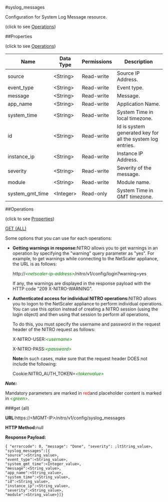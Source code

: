 #syslog_messages



Configuration for System Log Message resource.

<span>(click to see [Operations](#operations))</span>



##Properties 

<span>(click to see [Operations](#operations))</span>





<table><thead><tr><th>Name</th><th>Data Type</th><th>Permissions</th><th>Description</th></tr></thead><tbody><tr><td>source</td><td>&lt;String></td><td>Read-write</td><td>Source IP Address.</td></tr><tr><td>event_type</td><td>&lt;String></td><td>Read-write</td><td>Event type.</td></tr><tr><td>message</td><td>&lt;String></td><td>Read-write</td><td>Message.</td></tr><tr><td>app_name</td><td>&lt;String></td><td>Read-write</td><td>Application Name.</td></tr><tr><td>system_time</td><td>&lt;String></td><td>Read-write</td><td>System Time in local timezone.</td></tr><tr><td>id</td><td>&lt;String></td><td>Read-write</td><td>Id is system generated key for all the system log entries.</td></tr><tr><td>instance_ip</td><td>&lt;String></td><td>Read-write</td><td>Instance IP Address.</td></tr><tr><td>severity</td><td>&lt;String></td><td>Read-write</td><td>Severity of the message.</td></tr><tr><td>module</td><td>&lt;String></td><td>Read-write</td><td>Module name.</td></tr><tr><td>system_gmt_time</td><td>&lt;Integer></td><td>Read-only</td><td>System Time in GMT timezone.</td></tr></tbody></table>

##Operations 

<span>(click to see [Properties](#properties))</span>





[GET (ALL)](#get-all)





Some options that you can use for each operations:

<ul><li><p><b>Getting warnings in response:</b>NITRO allows you to get warnings in an operation by specifying the "warning" query parameter as "yes". For example, to get warnings while connecting to the NetScaler appliance, the URL is as follows:</p><p>http://<span style="color:green;font-style:italic;">&lt;netscaler-ip-address&gt;</span>/nitro/v1/config/login?warning=yes</p><p>If any, the warnings are displayed in the response payload with the HTTP code "209 X-NITRO-WARNING".</p></li><li><p><b>Authenticated access for individual NITRO operations:</b>NITRO allows you to logon to the NetScaler appliance to perform individual operations. You can use this option instead of creating a NITRO session (using the login object) and then using that session to perform all operations,</p><p>To do this, you must specify the username and password in the request header of the NITRO request as follows:</p><p>X-NITRO-USER:<span style="color:green;font-style:italic;">&lt;username&gt;</span></p><p>X-NITRO-PASS:<span style="color:green;font-style:italic;">&lt;password&gt;</span></p><p><b>Note:</b>In such cases, make sure that the request header DOES not include the following:</p><p>Cookie:NITRO_AUTH_TOKEN=<span style="color:green;font-style:italic;">&lt;tokenvalue&gt;</span></p></li></ul>







***Note:*** 

Mandatory parameters are marked in <span style="color:#FF0000;">red</span>and placeholder content is marked in <span style="color:green;font-style:italic">&lt;green&gt;</span>.



###get (all)







<b>URL:</b>https://&lt;MGMT-IP&gt;/nitro/v1/config/syslog_messages

<b>HTTP Method:</b>null

<b>Response Payload: </b>
```
{ "errorcode": 0, "message": "Done", "severity": ;ltString_value>, "syslog_messages":[{
"source":<String_value>,
"event_type":<String_value>,
"system_gmt_time":<Integer_value>,
"message":<String_value>,
"app_name":<String_value>,
"system_time":<String_value>,
"id":<String_value>,
"instance_ip":<String_value>,
"severity":<String_value>,
"module":<String_value>}]}
```







